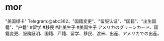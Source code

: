# mor
"美国绿卡" Telegram:@abc362、"国籍変更"、"留服认证"、"国籍"、"出生国籍"、"户籍" #留学 #移民 #赴美生子 #美国生子 アメリカのグリーンカード、​​国籍変更、服務証明、国籍、戸籍、留学、移民、渡米、出産、アメリカでの出産。
